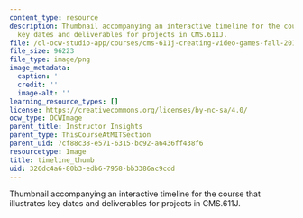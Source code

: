```yaml
---
content_type: resource
description: Thumbnail accompanying an interactive timeline for the course that illustrates
  key dates and deliverables for projects in CMS.611J.
file: /ol-ocw-studio-app/courses/cms-611j-creating-video-games-fall-2014/326dc4a680b3edb67958bb3386ac9cdd_timeline_thumb.png
file_size: 96223
file_type: image/png
image_metadata:
  caption: ''
  credit: ''
  image-alt: ''
learning_resource_types: []
license: https://creativecommons.org/licenses/by-nc-sa/4.0/
ocw_type: OCWImage
parent_title: Instructor Insights
parent_type: ThisCourseAtMITSection
parent_uid: 7cf88c38-e571-6315-bc92-a6436ff438f6
resourcetype: Image
title: timeline_thumb
uid: 326dc4a6-80b3-edb6-7958-bb3386ac9cdd
---
```

Thumbnail accompanying an interactive timeline for the course that illustrates key dates and deliverables for projects in CMS.611J.
